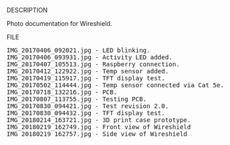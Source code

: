 DESCRIPTION

Photo documentation for Wireshield.

FILE
<pre>
IMG_20170406_092021.jpg - LED blinking.
IMG_20170406_093931.jpg - Activity LED added.
IMG_20170407_105513.jpg - Raspberry connection.
IMG_20170412_122922.jpg - Temp sensor added.
IMG_20170419_115917.jpg - TFT display test.
IMG_20170502_114444.jpg - Temp sensor connected via Cat 5e.
IMG_20170718_132216.jpg - PCB.
IMG_20170807_113755.jpg - Testing PCB.
IMG_20170830_094421.jpg - Test revision 2.0.
IMG_20170830_094432.jpg - TFT display test.
IMG_20180214_163721.jpg - 3D print case prototype.
IMG_20180219_162749.jpg - Front view of Wireshield
IMG_20180219_162757.jpg - Side view of Wireshield
</pre>
